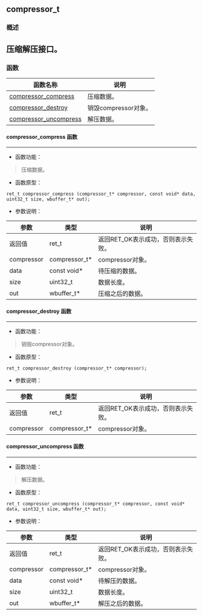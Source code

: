 ## compressor\_t
### 概述
压缩解压接口。
----------------------------------
### 函数
<p id="compressor_t_methods">

| 函数名称 | 说明 | 
| -------- | ------------ | 
| <a href="#compressor_t_compressor_compress">compressor\_compress</a> | 压缩数据。 |
| <a href="#compressor_t_compressor_destroy">compressor\_destroy</a> | 销毁compressor对象。 |
| <a href="#compressor_t_compressor_uncompress">compressor\_uncompress</a> | 解压数据。 |
#### compressor\_compress 函数
-----------------------

* 函数功能：

> <p id="compressor_t_compressor_compress">压缩数据。

* 函数原型：

```
ret_t compressor_compress (compressor_t* compressor, const void* data, uint32_t size, wbuffer_t* out);
```

* 参数说明：

| 参数 | 类型 | 说明 |
| -------- | ----- | --------- |
| 返回值 | ret\_t | 返回RET\_OK表示成功，否则表示失败。 |
| compressor | compressor\_t* | compressor对象。 |
| data | const void* | 待压缩的数据。 |
| size | uint32\_t | 数据长度。 |
| out | wbuffer\_t* | 压缩之后的数据。 |
#### compressor\_destroy 函数
-----------------------

* 函数功能：

> <p id="compressor_t_compressor_destroy">销毁compressor对象。

* 函数原型：

```
ret_t compressor_destroy (compressor_t* compressor);
```

* 参数说明：

| 参数 | 类型 | 说明 |
| -------- | ----- | --------- |
| 返回值 | ret\_t | 返回RET\_OK表示成功，否则表示失败。 |
| compressor | compressor\_t* | compressor对象。 |
#### compressor\_uncompress 函数
-----------------------

* 函数功能：

> <p id="compressor_t_compressor_uncompress">解压数据。

* 函数原型：

```
ret_t compressor_uncompress (compressor_t* compressor, const void* data, uint32_t size, wbuffer_t* out);
```

* 参数说明：

| 参数 | 类型 | 说明 |
| -------- | ----- | --------- |
| 返回值 | ret\_t | 返回RET\_OK表示成功，否则表示失败。 |
| compressor | compressor\_t* | compressor对象。 |
| data | const void* | 待解压的数据。 |
| size | uint32\_t | 数据长度。 |
| out | wbuffer\_t* | 解压之后的数据。 |
